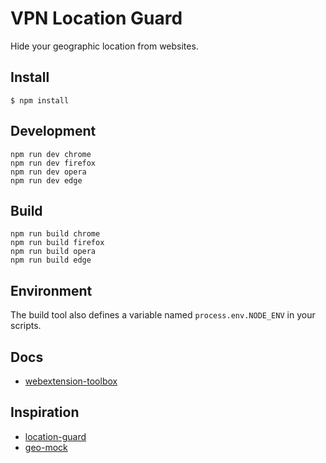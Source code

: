 # VPN Location Guard

Hide your geographic location from websites.

## Install

	$ npm install

## Development

    npm run dev chrome
    npm run dev firefox
    npm run dev opera
    npm run dev edge

## Build

    npm run build chrome
    npm run build firefox
    npm run build opera
    npm run build edge

## Environment

The build tool also defines a variable named `process.env.NODE_ENV` in your scripts. 

## Docs

* [webextension-toolbox](https://github.com/HaNdTriX/webextension-toolbox)

## Inspiration

* [location-guard](https://github.com/chatziko/location-guard)
* [geo-mock](https://github.com/janmonschke/GeoMock)
